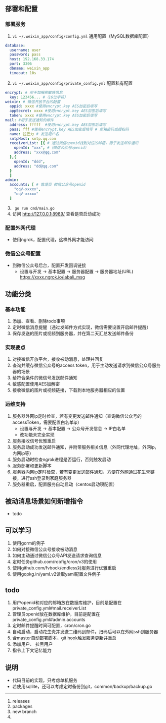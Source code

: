 
## 部署和配置

### 部署服务

1. `vi ~/.weixin_app/config/config.yml` 通用配置（MySQL数据库配置）
```yml
database:
  username: user
  password: pass
  host: 192.168.33.174
  port: 3306
  dbname: weixin_app
  timeout: 10s
```

2. `vi ~/.weixin_app/config/private_config.yml` 配置私有配置
```yml
encrypt: # 用于加解密敏感信息
  key: 123456... #（16位字符）
weixin: # 微信开放平台的配置
  appid: xxxx #使用encrypt.key AES加密后填写
  appSecret: xxxx #使用encrypt.key AES加密后填写
  token: xxxx #使用encrypt.key AES加密后填写
mail: #用于发送通知的邮件
  address: fffff  #使用encrypt.key AES加密后填写
  pass: fff #使用encrypt.key AES加密后填写 # 邮箱密码或授权码
  name: 拉巴力 # 发送用户名
  smtpHost: smtp.qq.com
  receiverList: [{ # 通过微信openid找到对应的邮箱，用于发送邮件通知
    openId: "xxx", #（微信公众号openid）
    address: "xxx@qq.com"
  },{
    openId: "ddd",
    address: "dd@qq.com"
  }
  ]
admin:
  accounts: [ # 管理员 微信公众号openid 
    "oqV-xxxxx",
    "oqV-xxxxx"
  ] 
```

3. ` go run cmd/main.go`
4. 访问 http://127.0.0.1:8989/ 查看是否启动成功

### 配置外网代理
+ 使用ngrok，配置代理，这样外网才能访问

### 微信公众号配置
+ 到微信公众号后台，配置开发回调链接
    - 设置与开发 -> 基本配置 -> 服务器配置 -> 服务器地址(URL)
      https://xxxx.ngrok.io/labali_msg

## 功能分类
### 基本功能
1. 添加、查看、删除todo事项
2. 定时微信消息提醒（通过发邮件方式实现，微信需要设置开启邮件提醒）
3. 保存发送的图片或视频到服务器，并在第二天汇总发送邮件备份
### 实现要点
1. 对接微信开放平台，接收被动消息，处理并回复
2. 查询并缓存微信公众号的access token，用于主动发送请求到微信公众号服务器的场景
3. 给符合条件的微信号发送邮件通知
4. 敏感配置使用AES加解密
5. 接收微信的图片或视频链接，下载到本地服务器相应的位置
### 运维支持
1. 服务器外网ip定时检查，若有变更发送邮件通知（查询微信公众号的accessToken，需要配置白名单ip）
    - 设置与开发 -> 基本配置 -> 公众号开发信息 -> IP白名单
    - 改功能未完全实现
2. 服务接收信号优雅重启
3. 服务启动成功发送邮件通知，并附带服务相关信息（外网代理地址，外网ip，内网ip等）
4. 服务启动时检查ngrok进程是否运行，否则触发启动
5. 服务部署和更新脚本
6. 服务器内网ip定时检查，若有变更发送邮件通知，方便在外网通过花生壳链接，进行ssh登录到家庭服务器
7. 服务器重启，配置服务自动启动（centos启动项配置）

## 被动消息场景如何新增指令
+ todo

## 可以学习
1. 使用gorm的例子
2. 如何对接微信公众号接收被动消息
3. 如何主动通过微信公众号API发送请求查询信息
4. 定时任务github.com/robfig/cron/v3的使用
5. 使用github.com/fvbock/endless对服务进行优雅重启
6. 使用gopkg.in/yaml.v2读取yaml配置文件例子

## todo
1. 用户openid和对应的邮箱放在数据库维护，目前是配置在private_config.yml#mail.receiverList
2. 管理员openid放在数据库维护，目前是配置在private_config.yml#admin.accounts
3. 定时邮件提醒时间可配置，cron/cron.go
4. 自动启动，启动花生壳并发送二维码到邮件，扫码后可以在外网ssh到服务器
5. 合master自动部署脚本，git hook触发服务更新并重启
6. 添加用户、 拉黑用户
7. 指令上下文记忆能力

## 说明
+ 代码目前的实现，只考虑单机服务
+ 若使用sqllite，还可以考虑定时备份到git，common/backup/backup.go

---

1. releases
2. packages
3. new branch
4. 





